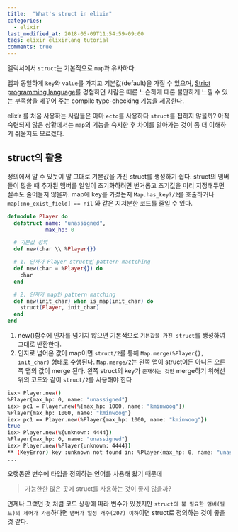 ```yaml
---
title:  "What's struct in elixir"
categories: 
  - elixir
last_modified_at: 2018-05-09T11:54:59-09:00
tags: elixir elixirlang tutorial
comments: true
---
```


엘릭서에서 `struct`는 기본적으로 `map`과 유사하다.

맵과 동일하게 `key`와 `value`를 가지고 기본값(default)을 가질 수 있으며, [Strict programming language](https://en.wikipedia.org/wiki/Strict_programming_language)를 경험하던 사람은 때론 느슨하게 때론 불안하게 느낄 수 있는 부족함을 메꾸어 주는 compile type-checking 기능을 제공한다.

elixir 를 처음 사용하는 사람들은 아마 `ecto`를 사용하다 `struct`를 접하지 않을까? 아직 숙련되지 않은 상황에서는 `map`의 기능을 숙지한 후 차이를 알아가는 것이 좀 더 이해하기 쉬울지도 모르겠다.

## struct의 활용
정의에서 알 수 있듯이 말 그대로 기본값을 가진 struct를 생성하기 쉽다. struct의 맴버들이 많을 때 추가된 맴버를 일일이 초기화하려면 번거롭고 초기값을 미리 지정해두면 실수도 줄어들지 않을까. map에 key를 가졌는지 `Map.has_key?/2`를 호출하거나 `map[:no_exist_field] == nil` 와 같은 지저분한 코드를 줄일 수 있다.

```elixir
defmodule Player do
  defstruct name: "unassigned",
            max_hp: 0

  # 기본값 정의
  def new(char \\ %Player{})

  # 1. 인자가 Player struct인 pattern mactching
  def new(char = %Player{}) do
    char
  end

  # 2. 인자가 map인 pattern matching
  def new(init_char) when is_map(init_char) do
    struct(Player, init_char)
  end
end
```

1. new()함수에 인자를 넘기지 않으면 기본적으로 `기본값을 가진 struct`를 생성하여 그대로 반환한다.
2. 인자로 넘어온 값이 map이면 `struct/2`를 통해 `Map.merge(%Player{}, init_char)` 형태로 수행된다.
`Map.merge/2`는 왼쪽 맵이 struct이든 아니든 오른쪽 맵의 값이 merge 된다. 왼쪽 struct의 key가 `존재하는 것만` merge하기 위해선 위의 코드와 같이 `struct/2`를 사용해야 한다

```sh
iex> Player.new()
%Player{max_hp: 0, name: "unassigned"}
iex> pc1 = Player.new(%{max_hp: 1000, name: "kminwoog"})
%Player{max_hp: 1000, name: "kminwoog"}
iex> pc1 == Player.new(%Player{max_hp: 1000, name: "kminwoog"})
true
iex> Player.new(%{unknown: 4444})
%Player{max_hp: 0, name: "unassigned"}
iex> Player.new(%Player{unknown: 4444})
** (KeyError) key :unknown not found in: %Player{max_hp: 0, name: "unassigned"}
...
```

오랫동안 변수에 타입을 정의하는 언어를 사용해 왔기 때문에 
> 가능한한 많은 곳에 struct를 사용하는 것이 좋지 않을까?

언제나 그랬던 것 처럼 코드 상황에 따라 변수가 있겠지만 `struct의 불 필요한 맴버(필드)의 제어가 가능`하다면 `맴버가 일정 개수(20?) 이하`이면 struct로 정의하는 것이 좋을 것 같다.






